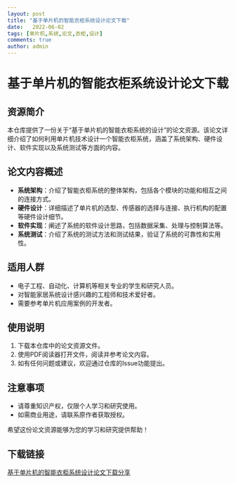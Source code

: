 ```yaml
---
layout: post
title: "基于单片机的智能衣柜系统设计论文下载"
date:   2022-06-02
tags: [单片机,系统,论文,衣柜,设计]
comments: true
author: admin
---
```

# 基于单片机的智能衣柜系统设计论文下载

## 资源简介

本仓库提供了一份关于“基于单片机的智能衣柜系统的设计”的论文资源。该论文详细介绍了如何利用单片机技术设计一个智能衣柜系统，涵盖了系统架构、硬件设计、软件实现以及系统测试等方面的内容。

## 论文内容概述

- **系统架构**：介绍了智能衣柜系统的整体架构，包括各个模块的功能和相互之间的连接方式。
- **硬件设计**：详细描述了单片机的选型、传感器的选择与连接、执行机构的配置等硬件设计细节。
- **软件实现**：阐述了系统的软件设计思路，包括数据采集、处理与控制算法等。
- **系统测试**：介绍了系统的测试方法和测试结果，验证了系统的可靠性和实用性。

## 适用人群

- 电子工程、自动化、计算机等相关专业的学生和研究人员。
- 对智能家居系统设计感兴趣的工程师和技术爱好者。
- 需要参考单片机应用案例的开发者。

## 使用说明

1. 下载本仓库中的论文资源文件。
2. 使用PDF阅读器打开文件，阅读并参考论文内容。
3. 如有任何问题或建议，欢迎通过仓库的Issue功能提出。

## 注意事项

- 请尊重知识产权，仅限个人学习和研究使用。
- 如需商业用途，请联系原作者获取授权。

希望这份论文资源能够为您的学习和研究提供帮助！

## 下载链接

[基于单片机的智能衣柜系统设计论文下载分享](https://pan.quark.cn/s/4fdb76ddd71e)